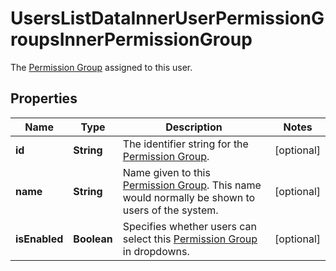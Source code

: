 

# UsersListDataInnerUserPermissionGroupsInnerPermissionGroup

The [Permission Group](https://developers.intellihr.io/docs/v1/) assigned to this user.

## Properties

| Name | Type | Description | Notes |
|------------ | ------------- | ------------- | -------------|
|**id** | **String** | The identifier string for the [Permission Group](https://developers.intellihr.io/docs/v1/). |  [optional] |
|**name** | **String** | Name given to this [Permission Group](https://developers.intellihr.io/docs/v1/). This name would normally be shown to users of the system. |  [optional] |
|**isEnabled** | **Boolean** | Specifies whether users can select this [Permission Group](https://developers.intellihr.io/docs/v1/) in dropdowns. |  [optional] |




